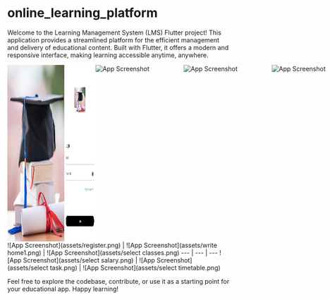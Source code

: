 # online_learning_platform

Welcome to the Learning Management System (LMS) Flutter project! This application provides a streamlined platform for the efficient management and delivery of educational content. Built with Flutter, it offers a modern and responsive interface, making learning accessible anytime, anywhere.

<div style="display: flex; justify-content: space-between;">
<img src="assets/register.png" alt="App Screenshot" width="200" height="400">
<img src="assets/write home1.png" alt="App Screenshot" width="200" height="400">
  <img src="assets/select classes.png" alt="App Screenshot" width="200" height="400">
  <img src="assets/select salary.png" alt="App Screenshot" width="200" height="400">
  <img src="assets/select task.png" alt="App Screenshot" width="200" height="400">
  <img src="assets/select timetable.png" alt="App Screenshot" width="200" height="400">
</div>
![App Screenshot](assets/register.png) | ![App Screenshot](assets/write home1.png) | ![App Screenshot](assets/select classes.png)
--- | --- | ---
![App Screenshot](assets/select salary.png) | ![App Screenshot](assets/select task.png) | ![App Screenshot](assets/select timetable.png)

Feel free to explore the codebase, contribute, or use it as a starting point for your educational app. Happy learning!

